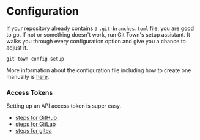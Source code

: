 # Configuration

If your repository already contains a `.git-branches.toml` file, you are good to
go. If not or something doesn't work, run Git Town's setup assistant. It walks
you through every configuration option and give you a chance to adjust it.

```
git town config setup
```

More information about the configuration file including how to create one
manually is [here](configuration-file.md).

### Access Tokens

Setting up an API access token is super easy.

- [steps for GitHub](preferences/github-token.md)
- [steps for GitLab](preferences/gitlab-token.md)
- [steps for gitea](preferences/gitea-token.md)
